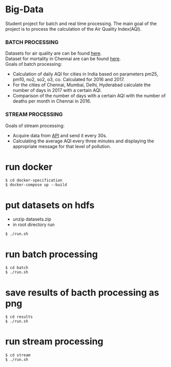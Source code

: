 # Big-Data
Student project for batch and real time processing. The main goal of the project is to process the calculation of the Air Quality Index(AQI).
### BATCH PROCESSING

  Datasets for air quality are can be found [here](https://www.kaggle.com/ruben99/air-pollution-dataset-india20162018?select=2018_india.csv). <br />
  Dataset for mortality in Chennai are can be found [here](https://www.kaggle.com/sujays/chennai-corporation-death-count-2011-to-june-2020).  <br />
  Goals of batch processing:
  - Calculation of daily AQI for cities in India based on parameters pm25, pm10, no2, so2, o3, co. Calculated for 2016 and 2017.
  - For the cities of Chennai, Mumbai, Delhi, Hyderabad calculate the number of days in 2017 with a certain AQI.
  - Comparison of the number of days with a certain AQI with the number of deaths per month in Chennai in 2016.

### STREAM PROCESSING
Goals of stream processing:
  * Acquire data from [API](https://aqicn.org/api/) and send it every 30s.
  * Calculating the average AQI every three minutes and displaying the appropriate message for that level of pollution.
# run docker
```
$ cd docker-specification
$ docker-compose up --build
```
# put datasets on hdfs
* unzip datasets.zip 
* in root directory run
```
$ ./run.sh
```
# run batch processing
```
$ cd batch
$ ./run.sh
```
# save results of bacth processing as png
```
$ cd results
$ ./run.sh
```
# run stream processing
```
$ cd stream
$ ./run.sh
```
